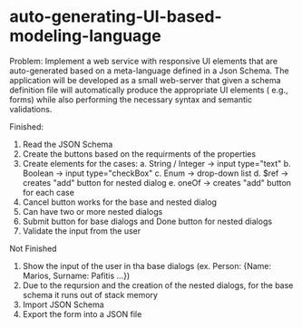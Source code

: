 # auto-generating-UI-based-modeling-language

Problem: 
Implement a web service with responsive UI elements that are auto-generated based on a meta-language defined in a Json Schema. The application will be developed as a small web-server that given a schema definition file will automatically produce the appropriate UI elements ( e.g., forms) while also performing the necessary syntax and semantic validations.

Finished:
1. Read the JSON Schema
2. Create the buttons based on the requirments of the properties
3. Create elements for the cases:
    a. String / Integer -> input type="text"
    b. Boolean -> input type="checkBox"
    c. Enum -> drop-down list
    d. $ref -> creates "add" button for nested dialog
    e. oneOf -> creates "add" button for each case
4. Cancel button works for the base and nested dialog
5. Can have two or more nested dialogs
6. Submit button for base dialogs and Done button for nested dialogs
7. Validate the input from the user 

Not Finished
1. Show the input of the user in tha base dialogs (ex. Person: {Name: Marios, Surname: Pafitis ...})
2. Due to the reqursion and the creation of the nested dialogs, for the base schema it runs out of stack memory
3. Import JSON Schema
4. Export the form into a JSON file
